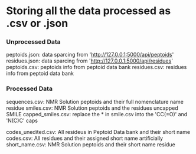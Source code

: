 # Storing all the data processed as .csv or .json 

### Unprocessed Data 

peptoids.json: data sparcing from 'http://127.0.0.1:5000/api/peptoids'
residues.json: data sparcing from 'http://127.0.0.1:5000/api/residues'
peptoids.csv: peptoids info from peptoid data bank
residues.csv: residues info from peptoid data bank 

### Processed Data
sequences.csv: NMR Solution peptoids and their full nomenclature name residue 
smiles.csv: NMR Solution peptoids and the residues uncapped SMILE 
capped_smiles.csv: replace the * in smile.csv into the 'CC(=O)' and 'N(C)C' caps

codes_unedited.csv: All resideus in Peptoid Data bank and their short name 
codes.csv: All residues and their assigned short name artificially 
short_name.csv: NMR Solution peptoids and their short name residue 
